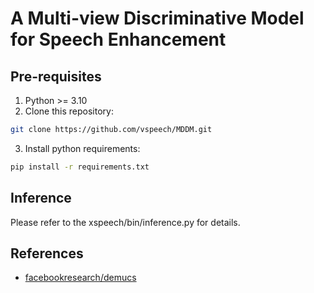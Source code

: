# A Multi-view Discriminative Model for Speech Enhancement
## Pre-requisites
1. Python >= 3.10
2. Clone this repository:
```bash
git clone https://github.com/vspeech/MDDM.git
```
3. Install python requirements: 
```bash
pip install -r requirements.txt
```
## Inference
Please refer to the xspeech/bin/inference.py for details.

## References
- [facebookresearch/demucs](https://github.com/facebookresearch/demucs)
